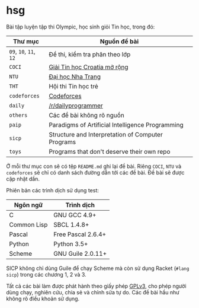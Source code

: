 # hsg

Bài tập luyện tập thi Olympic, học sinh giỏi Tin học, trong đó:

|         Thư mục        |                   Nguồn đề bài                    |
| ---------------------- | ------------------------------------------------- |
| `09`, `10`, `11`, `12` | Đề thi, kiểm tra phân theo lớp                    |
| `COCI`                 | [Giải Tin học Croatia mở rộng][0]                 |
| `NTU`                  | [Đại học Nha Trang][1]                            |
| `THT`                  | Hội thi Tin học trẻ                               |
| `codeforces`           | [Codeforces][2]                                   |
| `daily`                | [/r/dailyprogrammer][3]                           |
| `others`               | Các đề bài không rõ nguồn                         |
| `paip`                 | Paradigms of Artificial Intelligence Programming  |
| `sicp`                 | Structure and Interpretation of Computer Programs |
| `toys`                 | Programs that don't deserve their own repo        |

[0]: http://www.hsin.hr/coci/
[1]: http://laptrinh.ntu.edu.vn/
[2]: http://codeforces.com/
[3]: https://www.reddit.com/r/dailyprogrammer

Ở mỗi thư mục con sẽ có tệp `README.md` ghi lại đề bài. Riêng `COCI`, `NTU` và
`codeforces` sẽ chỉ có danh sách đường dẫn tới các đề bài. Đề bài sẽ được cập
nhật dần.

Phiên bản các trình dịch sử dụng test:

|  Ngôn ngữ   |     Trình dịch     |
| ----------- | ------------------ |
| C           | GNU GCC 4.9+       |
| Common Lisp | SBCL 1.4.8+        |
| Pascal      | Free Pascal 2.6.4+ |
| Python      | Python 3.5+        |
| Scheme      | GNU Guile 2.0.11+  |

SICP không chỉ dùng Guile để chạy Scheme mà còn sử dụng Racket (`#lang sicp`)
trong các chương 1, 2 và 3.

Tất cả các bài làm được phát hành theo giấy phép [GPLv3](LICENSE), cho phép
người dùng chạy, nghiên cứu, chia sẻ và chỉnh sửa tự do. Các đề bài hầu như
không rõ điều khoản sử dụng.
